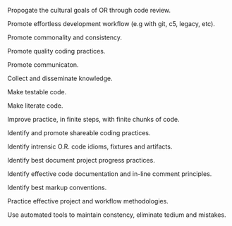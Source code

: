 Propogate the cultural goals of OR through code review.

Promote effortless development workflow (e.g with git, c5, legacy, etc).

Promote commonality and consistency.

Promote quality coding practices.

Promote communicaton.

Collect and disseminate knowledge.

Make testable code.

Make literate code.

Improve practice, in finite steps, with finite chunks of code.

Identify and promote shareable coding practices.

Identify intrensic O.R. code idioms, fixtures and artifacts.

Identify best document project progress practices.

Identify effective code documentation and in-line comment principles.

Identify best markup conventions.

Practice effective project and workflow methodologies.

Use automated tools to maintain constency, eliminate tedium and mistakes.

